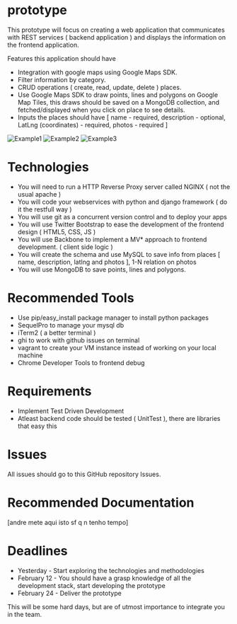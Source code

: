prototype
=========

This prototype will focus on creating a web application that communicates with REST services ( backend application ) and displays the information on the frontend application.

Features this application should have
  - Integration with google maps using Google Maps SDK.
  - Filter information by category.
  - CRUD operations ( create, read, update, delete ) places.
  - Use Google Maps SDK to draw points, lines and polygons on Google Map Tiles, this draws should be saved on a MongoDB collection, and fetched/displayed when you click on place to see details.
  - Inputs the places should have [ name - required, description - optional, LatLng (coordinates) - required, photos - required ]


![Example1](https://www.dropbox.com/s/y4o133kkb11ltqz/picture1.png)
![Example2](https://www.dropbox.com/s/hv29956540k0x7u/picture2.png)
![Example3](https://www.dropbox.com/s/lg0cmgujxuolkv2/picture3.png)

Technologies
=========
- You will need to run a HTTP Reverse Proxy server called NGINX ( not the usual apache )
- You will code your webservices with python and django framework ( do it the restfull way ) 
- You will use git as a concurrent version control and to deploy your apps
- You will use Twitter Bootstrap to ease the development of the frontend design ( HTML5, CSS, JS ) 
- You will use Backbone to implement a MV* approach to frontend development. ( client side logic )
- You will create the schema and use MySQL to save info from places [ name, description, latlng and photos ], 1-N relation on photos
- You will use MongoDB to save points, lines and polygons.

Recommended Tools
=========
- Use pip/easy_install package manager to install python packages
- SequelPro to manage your mysql db
- iTerm2 ( a better terminal )
- ghi to work with github issues on terminal
- vagrant to create your VM instance instead of working on your local machine
- Chrome Developer Tools to frontend debug

Requirements
=========
- Implement Test Driven Development
- Atleast backend code should be tested ( UnitTest ), there are libraries that easy this

Issues
=========
All issues should go to this GitHub repository Issues. 


Recommended Documentation
=========
[andre mete aqui isto sf q n tenho tempo]

Deadlines
=========
- Yesterday - Start exploring the technologies and methodologies 
- February 12 - You should have a grasp knowledge of all the development stack, start developing the prototype
- February 24 - Deliver the prototype

This will be some hard days, but are of utmost importance to integrate you in the team.

